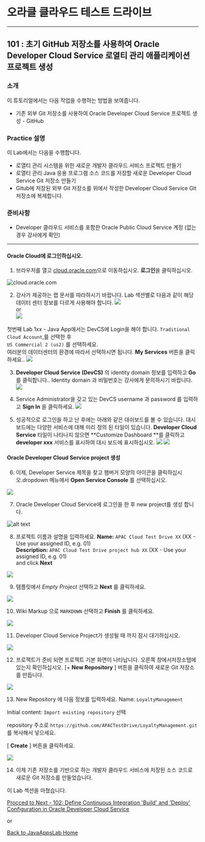 # 오라클 클라우드 테스트 드라이브 #
-----
## 101 : 초기 GitHub 저장소를 사용하여 Oracle Developer Cloud Service 로열티 관리 애플리케이션 프로젝트 생성 ##


### 소개 ###
이 튜토리얼에서는 다음 작업을 수행하는 방법을 보여줍니다. 
- 기존 외부 Git 저장소를 사용하여 Oracle Developer Cloud Service 프로젝트 생성 - GitHub 

### Practice 설명 ###
이 Lab에서는 다음을 수행합니다. 
- 로열티 관리 시스템을 위한 새로운 개발자 클라우드 서비스 프로젝트 만들기 
- 로열티 관리 Java 응용 프로그램 소스 코드를 저장할 새로운 Developer Cloud Service Git 저장소 만들기 
- Gitub에 저장된 외부 Git 저장소를 위에서 작성한 Developer Cloud Service Git 저장소에 복제합니다. 

### 준비사항 ###

- Developer 클라우드 서비스를 포함한 Oracle Public Cloud Service 계정 (없는 경우 강사에게 확인) 

----


#### Oracle Cloud에 로그인하십시오. 

1. 브라우저를 열고 [cloud.oracle.com](https://cloud.oracle.com)으로 이동하십시오. **로그인**을 클릭하십시오. 

![cloud.oracle.com](images/sign-in/sign.01.cloud.oracle.com.png)


2. 강사가 제공하는 랩 문서를 따라하시기 바랍니다. Lab 섹션별로 다음과 같이 해당 데이터 센터 정보를 다르게 사용해야 합니다.
![](images/sign-in/sign.01.cloud.account.png)  
or  
![](images/sign-in/sign.01.cloud.account1.png)  

첫번째 Lab 1xx - Java App에서는 DevCS에 Login을 해야 합니다. 
`Traditional Cloud Account`,를 선택한 후   
    `US Commercial 2 (us2)` 를 선택하세요.  
여러분의 데이터센터의 환경에 따라서 선택하시면 됩니다.  **My Services** 버튼을 클릭하세요..
![](images/sign-in/sign.02.select.datacenter.png)

3. **Developer Cloud Service \(DevCS\)** 의 identity domain 정보를 입력하고 **Go** 를 클릭합니다.. Identity domain 과 비밀번호는 강사에게 문의하시기 바랍니다.
![](images/sign-in/sign.03.identity.domain.png)

4. Service Administrator을 갖고 있는 DevCS username 과 password 를 입력하고  **Sign In** 을 클릭하세요.
![](images/sign-in/sign.04.credentials.png)

5. 성공적으로 로그인을 하고 난 후에는 아래와 같은 대쉬보드를 볼 수 있습니다.
대시 보드에는 다양한 서비스에 대해 미리 정의 된 타일이 있습니다. **Developer Cloud Service** 타일이 나타나지 않으면 **Customize Dashboard **를 클릭하고 **developer xxx** 서비스를 표시하여 대시 보드에 표시하십시오.
![](images/sign-in/sign.05.dashboard.new.png)
![](images/sign-in/sign.06.customize.png)

#### Oracle Developer Cloud Service project 생성 ####

6. 이제, Developer Service 제목을 찾고 햄버거 모양의 아이콘을 클릭하십시오.dropdown 메뉴에서 **Open Service Console** 를 선택하십시오.

![](images/101/01.dashboard.new.png)

7. Oracle Developer Cloud Service에 로그인을 한 후 new project를 생성 합니다.

![alt text](images/101/02.new.project.png)

8. 프로젝트 이름과 설명을 입력하세요.
	**Name:** `APAC Cloud Test Drive XX` (XX - Use your assigned ID, e.g. 01)  
	**Description:** `APAC Cloud Test Drive project hub XX` (XX - Use your assigned ID, e.g. 01)  
	and click **Next**

![](images/101/02.new.project.detail.png)

9. 템플릿에서 *Empty Project* 선택하고 **Next** 를 클릭하세요.

![](images/101/03.emptyproject.png)

10. Wiki Markup 으로 `MARKDOWN` 선택하고 **Finish** 를 클릭하세요.

![](images/101/04.finish.png)

11. Developer Cloud Service Project가 생성될 때 까지 잠시 대기하십시오.

![](images/101/05.wait.png)

12. 프로젝트가 준비 되면 프로젝트 기본 화면이 나타납니다. 오른쪽 창에서저장소탭에 있는지 확인하십시오. [+ **New Repository** ] 버튼을 클릭하여 새로운 Git 저장소를 만듭니다.


![](images/101/06.newrepo.png)

13. New Repository 에 다음 정보를 입력하세요.
   Name: `LoyaltyManagement`

   Initial content: `Import existing repository` 선택

   repository 주소로 `https://github.com/APACTestDrive/LoyaltyManagement.git` 를 복사해서 넣으세요.
   
[ **Create** ] 버튼을 클릭하세요.

![](images/101/07.repoinfo.png)

14. 이제 기존 저장소를 기반으로 하는 개발자 클라우드 서비스에 저장된 소스 코드로 새로운 Git 저장소를 만들었습니다.


이 Lab 섹션을 마쳤습니다. 

[Procced to Next - 102: Define Continuous Integration 'Build' and 'Deploy' Configuration in Oracle Developer Cloud Service](102-JavaAppsLab.md)

or

[Back to JavaAppsLab Home](README.md)
